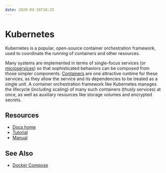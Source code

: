 ```yaml
---
date: 2020-04-10T18:25
---
```


# Kubernetes

Kubernetes is a popular, open-source container orchestration
framework, used to coordinate the running of containers and other
resources.

Many systems are implemented in terms of single-focus services (or
[microservices](TODO)) so that sophisticated behaviors can be
composed from those simpler components. [Containers](TODO) are one
attractive runtime for these services, as they allow the service and
its dependencies to be treated as a single unit. A container
orchestration framework like Kubernetes manages the lifecycle
(including scaling) of many such containers (thusly services) at
once, as well as auxiliary resources like storage volumes and
encrypted secrets.

## Resources

- [Docs home](https://kubernetes.io/docs/home)
- [Tutorial](https://kubernetes.io/docs/tutorials/kubernetes-basics)
- [Manual](https://kubernetes.io/docs/reference)

## See Also

- [Docker Compose](https://docs.docker.com/compose)
